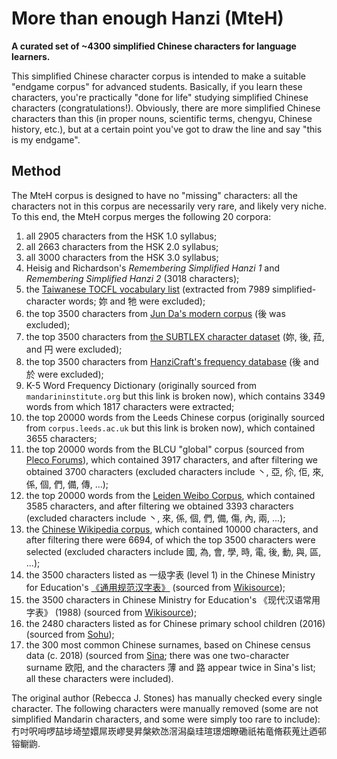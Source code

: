 # More than enough Hanzi (MteH)

**A curated set of ~4300 simplified Chinese characters for language learners.**  

This simplified Chinese character corpus is intended to make a suitable "endgame corpus" for advanced students.  Basically, if you learn these characters, you're practically "done for life" studying simplified Chinese characters (congratulations!).  Obviously, there are more simplified Chinese characters than this (in proper nouns, scientific terms, chengyu, Chinese history, etc.), but at a certain point you've got to draw the line and say "this is my endgame".

## Method

The MteH corpus is designed to have no "missing" characters: all the characters not in this corpus are necessarily very rare, and likely very niche.  To this end, the MteH corpus merges the following 20 corpora:

1. all 2905 characters from the HSK 1.0 syllabus;
2. all 2663 characters from the HSK 2.0 syllabus;
3. all 3000 characters from the HSK 3.0 syllabus;
4. Heisig and Richardson's *Remembering Simplified Hanzi 1* and *Remembering Simplified Hanzi 2* (3018 characters);
5. the [Taiwanese TOCFL vocabulary list](https://www.roc-taiwan.org/at_de/post/634.html) (extracted from 7989 simplified-character words; 妳 and 牠 were excluded);
6. the top 3500 characters from [Jun Da's modern corpus](https://lingua.mtsu.edu/chinese-computing/statistics/char/list.php?Which=MO) (後 was excluded);
7. the top 3500 characters from [the SUBTLEX character dataset](https://doi.org/10.1371/journal.pone.0010729) (妳, 後, 菈, and 円 were excluded);
10. the top 3500 characters from [HanziCraft's frequency database](https://hanzicraft.com/lists/frequency) (後 and 於 were excluded);
11. K-5 Word Frequency Dictionary (originally sourced from `mandarininstitute.org` but this link is broken now), which contains 3349 words from which 1817 characters were extracted;
12. the top 20000 words from the Leeds Chinese corpus (originally sourced from `corpus.leeds.ac.uk` but this link is broken now), which contained 3655 characters;
13. the top 20000 words from the BLCU "global" corpus (sourced from [Pleco Forums](http://www.plecoforums.com/threads/word-frequency-list-based-on-a-15-billion-character-corpus-bcc-blcu-chinese-corpus.5859/)), which contained 3917 characters, and after filtering we obtained 3700 characters (excluded characters include 丶, 亞, 伱, 佢, 來, 係, 個, 們, 備, 傳, ...);
15. the top 20000 words from the [Leiden Weibo Corpus](http://lwc.daanvanesch.nl/openaccess.php), which contained 3585 characters, and after filtering we obtained 3393 characters (excluded characters include 丶, 來, 係, 個, 們, 備, 傷, 內, 兩, ...);
16. the [Chinese Wikipedia corpus](https://czielinski.github.io/hanzifreq/hanzifreq/output/frequencies.html), which contained 10000 characters, and after filtering there were 6694, of which the top 3500 characters were selected (excluded characters include 國, 為, 會, 學, 時, 電, 後, 動, 與, 區, ...);
17. the 3500 characters listed as 一级字表 (level 1) in the Chinese Ministry for Education's [《通用规范汉字表》](http://www.moe.gov.cn/jyb_sjzl/ziliao/A19/201306/t20130601_186002.html) (sourced from [Wikisource](zh.wikisource.org/wiki/%E9%80%9A%E7%94%A8%E8%A7%84%E8%8C%83%E6%B1%89%E5%AD%97%E8%A1%A8));
18. the 3500 characters in Chinese Ministry for Education's 《现代汉语常用字表》 (1988) (sourced from [Wikisource](https://en.wikisource.org/wiki/Translation:List_of_Frequently_Used_Characters_in_Modern_Chinese));
19. the 2480 characters listed as for Chinese primary school children (2016) (sourced from [Sohu](https://www.sohu.com/a/62481121_101008));
20. the 300 most common Chinese surnames, based on Chinese census data (c. 2018) (sourced from [Sina](https://news.sina.cn/2018-04-08/detail-ifyuwqez6882483.d.html); there was one two-character surname 欧阳, and the characters 薄 and 路 appear twice in Sina's list; all these characters were included).

The original author (Rebecca J. Stones) has manually checked every single character.  The following characters were manually removed (some are not simplified Mandarin characters, and some were simply too rare to include): 冇吋呎呣啰喆埗埼堃嬛屌崁嵺旻昇槃欸氹滘潟燊珪瑄璟畑瞭磡祇祐竜脩萩蒐辻迺邨镕鳚鼩.
